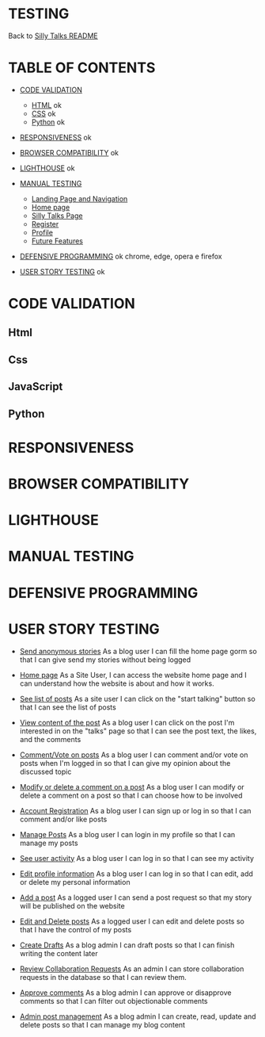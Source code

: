 # TESTING

Back to [Silly Talks README](https://github.com/Nathisaraujo/project4/blob/main/README.md)

# TABLE OF CONTENTS

* [CODE VALIDATION](<#code-validation>)
    * [HTML](<#html>) ok
    * [CSS](<#css>) ok
    * [Python](<#python>) ok

* [RESPONSIVENESS](<#responsivess>) ok

* [BROWSER COMPATIBILITY](<#browser-compatibility>) ok

* [LIGHTHOUSE](<#lighthouse>) ok

* [MANUAL TESTING](<#manual-testing>)
    * [Landing Page and Navigation](<#existing-features>)
    * [Home page](<#home-page>)
    * [Silly Talks Page](<#silly-talks-page>)
    * [Register](<#register>)
    * [Profile](<#profile>)
    * [Future Features](<#future-features>)

* [DEFENSIVE PROGRAMMING](<#defensive-programming>) ok
chrome, edge, opera e firefox

* [USER STORY TESTING](<#user-story-testing>) ok

# CODE VALIDATION

## Html 




## Css
## JavaScript
## Python

# RESPONSIVENESS

# BROWSER COMPATIBILITY

# LIGHTHOUSE

# MANUAL TESTING

# DEFENSIVE PROGRAMMING

# USER STORY TESTING

- [Send anonymous stories](https://github.com/Nathisaraujo/silly-talks-blog/issues/6)
As a blog user I can fill the home page gorm so that I can give send my stories without being logged



- [Home page](https://github.com/Nathisaraujo/silly-talks-blog/issues/13)
As a Site User, I can access the website home page and I can understand how the website is about and how it works.

- [See list of posts](https://github.com/Nathisaraujo/silly-talks-blog/issues/2)
As a site user I can click on the "start talking" button so that I can see the list of posts

- [View content of the post](https://github.com/Nathisaraujo/silly-talks-blog/issues/3)
As a blog user I can click on the post I'm interested in on the "talks" page so that I can see the post text, the likes, and the comments

- [Comment/Vote on posts](https://github.com/Nathisaraujo/silly-talks-blog/issues/5)
As a blog user I can comment and/or vote on posts when I'm logged in so that I can give my opinion about the discussed topic

- [Modify or delete a comment on a post](https://github.com/Nathisaraujo/silly-talks-blog/issues/8)
As a blog user I can modify or delete a comment on a post so that I can choose how to be involved

- [Account Registration](https://github.com/Nathisaraujo/silly-talks-blog/issues/4)
As a blog user I can sign up or log in so that I can comment and/or like posts

- [Manage Posts](https://github.com/Nathisaraujo/silly-talks-blog/issues/16)
As a blog user I can login in my profile so that I can manage my posts

- [See user activity](https://github.com/Nathisaraujo/silly-talks-blog/issues/18)
As a blog user I can log in so that I can see my activity

- [Edit profile information](https://github.com/Nathisaraujo/silly-talks-blog/issues/17)
As a blog user I can log in so that I can edit, add or delete my personal information

- [Add a post](https://github.com/Nathisaraujo/silly-talks-blog/issues/19)
As a logged user I can send a post request so that my story will be published on the website

- [Edit and Delete posts](https://github.com/Nathisaraujo/silly-talks-blog/issues/20)
As a logged user I can edit and delete posts so that I have the control of my posts

- [Create Drafts](https://github.com/Nathisaraujo/silly-talks-blog/issues/10)
As a blog admin I can draft posts so that I can finish writing the content later

- [Review Collaboration Requests](https://github.com/Nathisaraujo/silly-talks-blog/issues/15)
As an admin I can store collaboration requests in the database so that I can review them.

- [Approve comments](https://github.com/Nathisaraujo/silly-talks-blog/issues/11)
As a blog admin I can approve or disapprove comments so that I can filter out objectionable comments

- [Admin post management](https://github.com/Nathisaraujo/silly-talks-blog/issues/9)
As a blog admin I can create, read, update and delete posts so that I can manage my blog content
